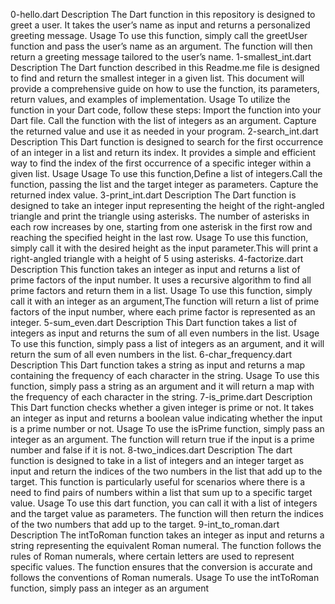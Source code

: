0-hello.dart
Description
The Dart function in this repository is designed to greet a user. It takes the user’s name as input and returns a personalized greeting message.
Usage
To use this function, simply call the greetUser function and pass the user’s name as an argument. The function will then return a greeting message tailored to the user’s name.
1-smallest_int.dart
Description
The Dart function described in this Readme.me file is designed to find and return the smallest integer in a given list. This document will provide a comprehensive guide on how to use the function, its parameters, return values, and examples of implementation.
Usage
To utilize the function in your Dart code, follow these steps:
Import the function into your Dart file.
Call the function with the list of integers as an argument.
Capture the returned value and use it as needed in your program.
2-search_int.dart
Description
This Dart function is designed to search for the first occurrence of an integer in a list and return its index. It provides a simple and efficient way to find the index of the first occurrence of a specific integer within a given list.
Usage
Usage
To use this function,Define a list of integers.Call the function, passing the list and the target integer as parameters.
Capture the returned index value.
3-print_int.dart
Description
The Dart function is designed to take an integer input representing the height of the right-angled triangle and print the triangle using asterisks. The number of asterisks in each row increases by one, starting from one asterisk in the first row and reaching the specified height in the last row.
Usage
To use this function, simply call it with the desired height as the input parameter.This will print a right-angled triangle with a height of 5 using asterisks.
4-factorize.dart
Description
This function takes an integer as input and returns a list of prime factors of the input number. It uses a recursive algorithm to find all prime factors and return them in a list.
Usage
To use this function, simply call it with an integer as an argument,The function will return a list of prime factors of the input number, where each prime factor is represented as an integer.
5-sum_even.dart
Description
This Dart function takes a list of integers as input and returns the sum of all even numbers in the list.
Usage
To use this function, simply pass a list of integers as an argument, and it will return the sum of all even numbers in the list.
6-char_frequency.dart
Description
This Dart function takes a string as input and returns a map containing the frequency of each character in the string.
Usage
To use this function, simply pass a string as an argument and it will return a map with the frequency of each character in the string.
7-is_prime.dart
Description
This Dart function checks whether a given integer is prime or not. It takes an integer as input and returns a boolean value indicating whether the input is a prime number or not.
Usage
To use the isPrime function, simply pass an integer as an argument. The function will return true if the input is a prime number and false if it is not.
8-two_indices.dart
Description
The dart function is designed to take in a list of integers and an integer target as input and return the indices of the two numbers in the list that add up to the target. This function is particularly useful for scenarios where there is a need to find pairs of numbers within a list that sum up to a specific target value.
Usage
To use this dart function, you can call it with a list of integers and the target value as parameters. The function will then return the indices of the two numbers that add up to the target.
9-int_to_roman.dart
Description
The intToRoman function takes an integer as input and returns a string representing the equivalent Roman numeral. The function follows the rules of Roman numerals, where certain letters are used to represent specific values. The function ensures that the conversion is accurate and follows the conventions of Roman numerals.
Usage
To use the intToRoman function, simply pass an integer as an argument